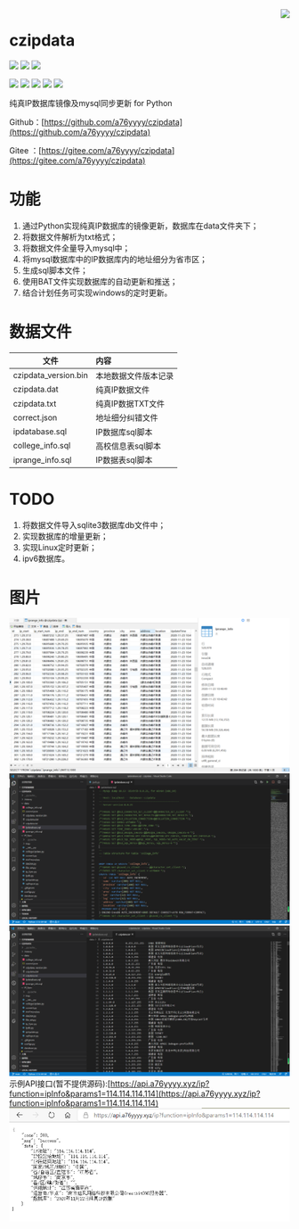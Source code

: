 <img align="right" src="https://github-readme-stats.vercel.app/api?username=a76yyyy&show_icons=true&icon_color=CE1D2D&text_color=718096&bg_color=ffffff&hide_title=true" />

# czipdata

[![](https://img.shields.io/github/stars/a76yyyy/czipdata?style=social)](https://github.com/a76yyyy/czipdata/stargazers) 
[![](https://img.shields.io/github/watchers/a76yyyy/czipdata?style=social)](https://github.com/a76yyyy/czipdata/watchers)
[![](https://img.shields.io/github/forks/a76yyyy/czipdata?style=social)](https://github.com/a76yyyy/czipdata/network/members)

[![](https://img.shields.io/badge/HomePage-a76yyyy-brightgreen)](https://www.a76yyyy.cn) 
[![](https://img.shields.io/github/license/a76yyyy/czipdata)](https://github.com/a76yyyy/czipdata/blob/main/LICENSE) 
![](https://img.shields.io/github/repo-size/a76yyyy/czipdata)
![](https://img.shields.io/github/languages/count/a76yyyy/czipdata)
![](https://img.shields.io/github/languages/top/a76yyyy/czipdata)

纯真IP数据库镜像及mysql同步更新 for Python

Github：[https://github.com/a76yyyy/czipdata](https://github.com/a76yyyy/czipdata)

Gitee ：[https://gitee.com/a76yyyy/czipdata](https://gitee.com/a76yyyy/czipdata)

# 功能

1. 通过Python实现纯真IP数据库的镜像更新，数据库在data文件夹下；
2. 将数据文件解析为txt格式；
3. 将数据文件全量导入mysql中；
4. 将mysql数据库中的IP数据库内的地址细分为省市区；
5. 生成sql脚本文件；
6. 使用BAT文件实现数据库的自动更新和推送；
7. 结合计划任务可实现windows的定时更新。

# 数据文件

文件 | 内容
---|:---
czipdata_version.bin|本地数据文件版本记录
czipdata.dat|纯真IP数据文件
czipdata.txt|纯真IP数据TXT文件
correct.json|地址细分纠错文件
ipdatabase.sql|IP数据库sql脚本
college_info.sql|高校信息表sql脚本
iprange_info.sql|IP数据表sql脚本

# TODO

1. 将数据文件导入sqlite3数据库db文件中；
2. 实现数据库的增量更新；
3. 实现Linux定时更新；
4. ipv6数据库。

# 图片

![image](pic/mysql.png)
![image](pic/sql.png)
![image](pic/txt.png)
示例API接口(暂不提供源码):[https://api.a76yyyy.xyz/ip?function=ipInfo&params1=114.114.114.114](https://api.a76yyyy.xyz/ip?function=ipInfo&params1=114.114.114.114)
![image](pic/api.png)
